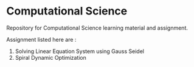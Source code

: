 # Computational Science
Repository for Computational Science learning material and assignment.

Assignment listed here are :<br/>
1. Solving Linear Equation System using Gauss Seidel<br/>
2. Spiral Dynamic Optimization
